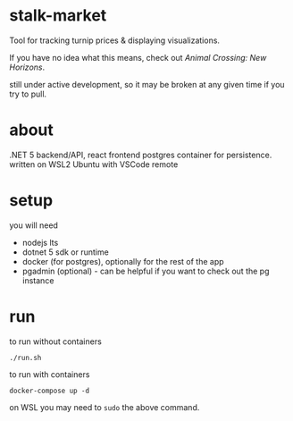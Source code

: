 # stalk-market

Tool for tracking turnip prices &amp; displaying visualizations. 

If you have no idea what this means, check out _Animal Crossing: New Horizons_. 

still under active development, so it may be broken at any given time if you try to pull. 

# about

.NET 5 backend/API, react frontend
postgres container for persistence. 
written on WSL2 Ubuntu with VSCode remote 

# setup

you will need

- nodejs lts
- dotnet 5 sdk or runtime
- docker (for postgres), optionally for the rest of the app
- pgadmin (optional) - can be helpful if you want to check out the pg instance

# run

to run without containers

```
./run.sh
```

to run with containers

```
docker-compose up -d
```

on WSL you may need to `sudo` the above command. 

